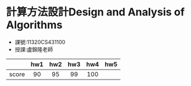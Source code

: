 # 計算方法設計Design and Analysis of Algorithms 

- 課號:11320CS431100
- 授課:盧錦隆老師

|       | hw1 | hw2 | hw3 | hw4 | hw5 |
| ----- |:---:|:---:|:---:|:---:|:---:|
| score | 90  | 95  | 99  | 100 |     |
